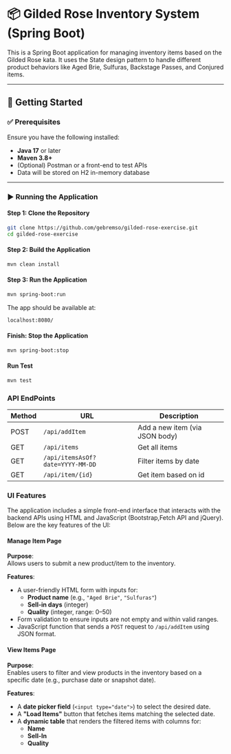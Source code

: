 # 📦 Gilded Rose Inventory System (Spring Boot)

This is a Spring Boot application for managing inventory items based on the Gilded Rose kata. It uses the State design pattern to handle different product behaviors like Aged Brie, Sulfuras, Backstage Passes, and Conjured items.

---

## 🚀 Getting Started

### ✅ Prerequisites

Ensure you have the following installed:

- **Java 17** or later
- **Maven 3.8+**
- (Optional) Postman or a front-end to test APIs
- Data will be stored on H2 in-memory database

---

### ▶️ Running the Application

#### Step 1: Clone the Repository

```bash
git clone https://github.com/gebremso/gilded-rose-exercise.git
cd gilded-rose-exercise
```
#### Step 2: Build the Application
```bash
mvn clean install
```

#### Step 3: Run the Application
```bash
mvn spring-boot:run
```

The app should be available at:
```bash
localhost:8080/
```

#### Finish: Stop the Application
```bash
mvn spring-boot:stop
```

#### Run Test
```bash
mvn test
```

### API EndPoints
| Method | URL                              | Description                    |
| ------ |----------------------------------|--------------------------------|
| POST   | `/api/addItem`                   | Add a new item (via JSON body) |
| GET    | `/api/items`                     | Get all items                  |
| GET    | `/api/itemsAsOf?date=YYYY-MM-DD` | Filter items by date           |
| GET    | `/api/item/{id}`                 | Get item based on id           |


### UI Features
The application includes a simple front-end interface that interacts with the backend APIs using HTML and JavaScript (Bootstrap,Fetch API and jQuery). Below are the key features of the UI:

#### Manage Item Page
**Purpose**:  
Allows users to submit a new product/item to the inventory.

**Features**:
- A user-friendly HTML form with inputs for:
    - **Product name** (e.g., `"Aged Brie"`, `"Sulfuras"`)
    - **Sell-in days** (integer)
    - **Quality** (integer, range: 0–50)
- Form validation to ensure inputs are not empty and within valid ranges.
- JavaScript function that sends a `POST` request to `/api/addItem` using JSON format.

#### View Items Page
**Purpose**:  
Enables users to filter and view products in the inventory based on a specific date (e.g., purchase date or snapshot date).

**Features**:
- A **date picker field** (`<input type="date">`) to select the desired date.
- A **"Load Items"** button that fetches items matching the selected date.
- A **dynamic table** that renders the filtered items with columns for:
    - **Name**
    - **Sell-In**
    - **Quality**